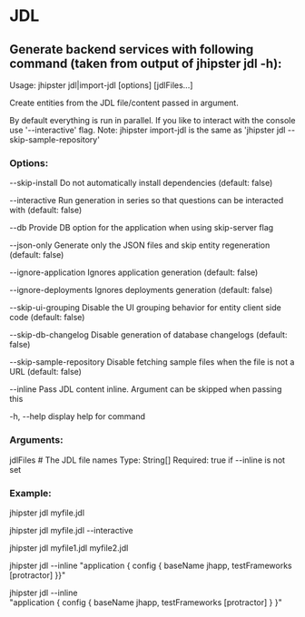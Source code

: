 # JDL

## Generate backend services with following command (taken from output of jhipster jdl -h):

Usage: jhipster jdl|import-jdl [options] [jdlFiles...]

Create entities from the JDL file/content passed in argument.

By default everything is run in parallel. If you like to interact with the console use '--interactive' flag.
Note: jhipster import-jdl is the same as 'jhipster jdl --skip-sample-repository'

### Options:

--skip-install Do not automatically install dependencies (default: false)

--interactive Run generation in series so that questions can be interacted with (default: false)

--db <value> Provide DB option for the application when using skip-server flag

--json-only Generate only the JSON files and skip entity regeneration (default: false)

--ignore-application Ignores application generation (default: false)

--ignore-deployments Ignores deployments generation (default: false)

--skip-ui-grouping Disable the UI grouping behavior for entity client side code (default: false)

--skip-db-changelog Disable generation of database changelogs (default: false)

--skip-sample-repository Disable fetching sample files when the file is not a URL (default: false)

--inline <value> Pass JDL content inline. Argument can be skipped when passing this

-h, --help display help for command

### Arguments:

jdlFiles # The JDL file names Type: String[] Required: true if --inline is not set

### Example:

jhipster jdl myfile.jdl

jhipster jdl myfile.jdl --interactive

jhipster jdl myfile1.jdl myfile2.jdl

jhipster jdl --inline "application { config { baseName jhapp, testFrameworks [protractor] }}"

jhipster jdl --inline \
 "application {
config {
baseName jhapp,
testFrameworks [protractor]
}
}"
